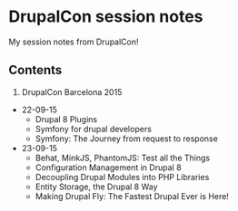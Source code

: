# DrupalCon session notes

My session notes from DrupalCon!

## Contents

1. DrupalCon Barcelona 2015
  * 22-09-15
    * Drupal 8 Plugins
    * Symfony for drupal developers
    * Symfony: The Journey from request to response
  * 23-09-15
    * Behat, MinkJS, PhantomJS: Test all the Things
    * Configuration Management in Drupal 8
    * Decoupling Drupal Modules into PHP Libraries
    * Entity Storage, the Drupal 8 Way
    * Making Drupal Fly: The Fastest Drupal Ever is Here!
